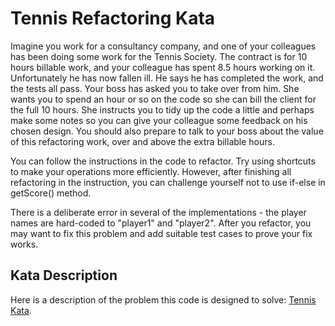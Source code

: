 # Tennis Refactoring Kata

Imagine you work for a consultancy company, and one of your colleagues has been doing some work for the Tennis Society. 
The contract is for 10 hours billable work, and your colleague has spent 8.5 hours working on it. 
Unfortunately he has now fallen ill. He says he has completed the work, and the tests all pass. 
Your boss has asked you to take over from him. 
She wants you to spend an hour or so on the code so she can bill the client for the full 10 hours. 
She instructs you to tidy up the code a little and perhaps make some notes so you can give your colleague some feedback on his chosen design. 
You should also prepare to talk to your boss about the value of this refactoring work, over and above the extra billable hours.

You can follow the instructions in the code to refactor. 
Try using shortcuts to make your operations more efficiently. 
However, after finishing all refactoring in the instruction, 
you can challenge yourself not to use if-else in getScore() method. 

There is a deliberate error in several of the implementations - 
the player names are hard-coded to "player1" and "player2". 
After you refactor, you may want to fix this problem and add suitable test cases to prove your fix works.

## Kata Description

Here is a description of the problem this code is designed to solve: [Tennis Kata](https://sammancoaching.org/kata_descriptions/tennis.html).

